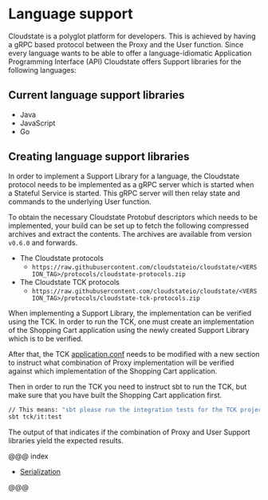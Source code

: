 # Language support

Cloudstate is a polyglot platform for developers.
This is achieved by having a gRPC based protocol between the Proxy and the User function. Since every language wants to be able to offer a language-idiomatic Application Programming Interface (API) Cloudstate offers Support libraries for the following languages:

## Current language support libraries

* Java
* JavaScript
* Go

## Creating language support libraries

In order to implement a Support Library for a language, the Cloudstate protocol needs to be implemented as a gRPC server which is started when a Stateful Service is started. This gRPC server will then relay state and commands to the underlying User function.

To obtain the necessary Cloudstate Protobuf descriptors which needs to be implemented, your build can be set up to fetch the following compressed archives and extract the contents. The archives are available from version `v0.6.0` and forwards.

  * The Cloudstate protocols
      - `https://raw.githubusercontent.com/cloudstateio/cloudstate/<VERSION_TAG>/protocols/cloudstate-protocols.zip`
  * The Cloudstate TCK protocols
      - `https://raw.githubusercontent.com/cloudstateio/cloudstate/<VERSION_TAG>/protocols/cloudstate-tck-protocols.zip`

When implementing a Support Library, the implementation can be verified using the TCK. In order to run the TCK, one must create an implementation of the Shopping Cart application using the newly created Support Library which is to be verified.

After that, the TCK [application.conf](https://github.com/cloudstateio/cloudstate/blob/master/tck/src/it/resources/application.conf) needs to be modified with a new section to instruct what combination of Proxy implementation will be verified against which implementation of the Shopping Cart application.

Then in order to run the TCK you need to instruct sbt to run the TCK, but make sure that you have built the Shopping Cart application first.

```bash
// This means: "sbt please run the integration tests for the TCK project"
sbt tck/it:test
```

The output of that indicates if the combination of Proxy and User Support libraries yield the expected results.

@@@ index

* [Serialization](serialization.md)

@@@